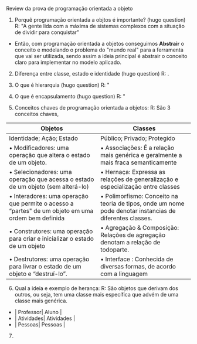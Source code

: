 Review da prova de programação orientada a objeto

1) Porquê programação orientada a objtos é importante? (hugo question)
R: "A gente lida com a máxima de sistemas complexos com a situação de dividir para conquistar"
  - Então, com programação orientada a objetos conseguimos **Abstrair** o conceito e modelando o problema do "mundo real" para a ferramenta que vai ser utilizada, sendo assim a ideia principal é abstrair o conceito claro para implementar no modelo aplicado.  

2) Diferença entre classe, estado e identidade (hugo question)
R: .

3) O que é hierarquia (hugo question)
R: " 

4) O que é encapsulamento (hugo question)
R: "

5) Conceitos chaves de programação orientada a objetos:
R: São 3 conceitos chaves, 

| Objetos | Classes |
| ------------- | ------------- |
| Identidade; Ação; Estado  | Público; Privado; Protegido  |
| • Modificadores: uma operação que altera o estado de um objeto. | • Associações: É a relação mais genérica e geralmente a mais fraca semanticamente 
• Selecionadores: uma operação que acessa o estado de um objeto (sem alterá-lo) | • Hernaça: Expressa as relações de generalização e especialização entre classes
• Interadores: uma operação que permite o acesso a “partes" de um objeto em uma ordem bem definida | • Polimorfismo: Conceito na teoria de tipos, onde um nome pode denotar instancias de diferentes classes.
• Construtores: uma operação para criar e inicializar o estado de um objeto | • Agregação & Composição: Relações de agregação denotam a relação de todoparte. 
• Destrutores: uma operação para livrar o estado de um objeto e “destruí-lo”. | • Interface : Conhecida de diversas formas, de acordo com a linguagem


6) Qual a ideia e exemplo de herança:
R: São objetos que derivam dos outros, ou seja, tem uma classe mais específica que advém de uma classe mais genérica.
- | Professor| Aluno |
- | Atividades| Atividades |
- | Pessoas| Pessoas |
7)


